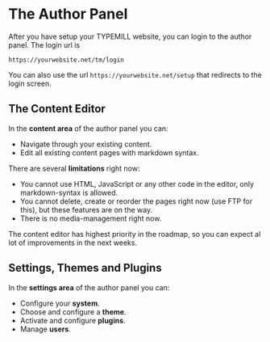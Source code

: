 # The Author Panel

After you have setup your TYPEMILL website, you can login to the author panel. The login url is 

````
https://yourwebsite.net/tm/login
````

You can also use the url `https://yourwebsite.net/setup` that redirects to the login screen.

## The Content Editor

In the **content area** of the author panel you can:

* Navigate through your existing content.
* Edit all existing content pages with markdown syntax.

There are several **limitations** right now:

* You cannot use HTML, JavaScript or any other code in the editor, only markdown-syntax is allowed.
* You cannot delete, create or reorder the pages right now (use FTP for this), but these features are on the way.
* There is no media-management right now.

The content editor has highest priority in the roadmap, so you can expect al lot of improvements in the next weeks.

## Settings, Themes and Plugins

In the **settings area** of the author panel you can:

* Configure your **system**.
* Choose and configure a **theme**.
* Activate and configure **plugins**.
* Manage **users**.